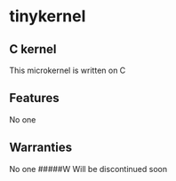 # tinykernel
## C kernel
This microkernel is written on C
## Features
No one
## Warranties
No one
#####W Will be discontinued soon
